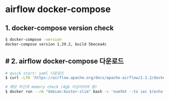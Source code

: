 # airflow docker-compose

## 1. docker-compose version check
```bash
$ docker-compose -version
docker-compose version 1.29.2, build 5becea4c
```

## # 2. airflow docker-compose 다운로드
```bash
# quick start: yaml 다운로드
$ curl -LfO 'https://airflow.apache.org/docs/apache-airflow/2.2.2/docker-compose.yaml'

# 해당 머신의 memory check (4gb 이상이어야 함)
$ docker run --rm "debian:buster-slim" bash -c 'numfmt --to iec $(echo $(($(getconf _PHYS_PAGES) * $(getconf PAGE_SIZE))))'
```